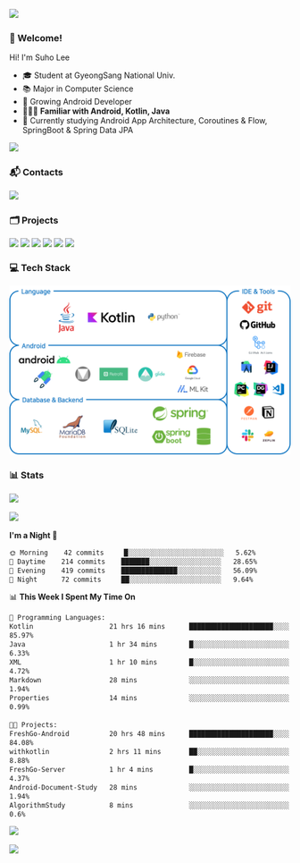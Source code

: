 ![](https://capsule-render.vercel.app/api?type=waving&color=93A9D1&section=header&height=200&text=Lee%20Suho&fontColor=black&fontSize=50&fontAlignY=30)

### 👋 Welcome!
Hi! I'm Suho Lee
- 🎓 Student at GyeongSang National Univ.
- 📚 Major in Computer Science
- 🌱 Growing Android Developer
- 👨🏻‍💻 **Familiar with Android, Kotlin, Java**
- 🤔 Currently studying Android App Architecture, Coroutines & Flow, SpringBoot & Spring Data JPA 

[![](https://hits.seeyoufarm.com/api/count/incr/badge.svg?url=https%3A%2F%2Fgithub.com%2Fleesh96&count_bg=%238BD951&title_bg=%236E6E6E&icon=github.svg&icon_color=%23FFFFFF&title=Hits%21&edge_flat=false)](https://github.com/leesh96)

### 📬 Contacts
[![](https://img.shields.io/badge/Gmail-D14836?style=for-the-badge&logo=Gmail&logoColor=white)](mailto:lksy1294@gmail.com)

### 🗂 Projects
[![](https://github-readme-stats.vercel.app/api/pin/?username=Dynamic-LAB&repo=sinsungo_android&bg_color=ffffff00&title_color=5094F0&text_color=7395DF&icon_color=5094F0&border_color=E1E4E8&border_radius=10&show_owner=false)](https://github.com/Dynamic-LAB/sinsungo_android)
[![](https://github-readme-stats.vercel.app/api/pin/?username=PeopleAndService&repo=BBasPassenger-Android&bg_color=ffffff00&title_color=5094F0&text_color=7395DF&icon_color=5094F0&border_color=E1E4E8&border_radius=10&show_owner=false)](https://github.com/PeopleAndService/BBasPassenger-Android)
[![](https://github-readme-stats.vercel.app/api/pin/?username=PeopleAndService&repo=AlBang-Android&bg_color=ffffff00&title_color=5094F0&text_color=7395DF&icon_color=5094F0&border_color=E1E4E8&border_radius=10&show_owner=false)](https://github.com/PeopleAndService/AlBang-Android)
[![](https://github-readme-stats.vercel.app/api/pin/?username=leesh96&repo=Memorythm&bg_color=ffffff00&title_color=5094F0&text_color=7395DF&icon_color=5094F0&border_color=E1E4E8&border_radius=10&show_owner=false)](https://github.com/leesh96/Memorythm)
[![](https://github-readme-stats.vercel.app/api/pin/?username=Yg323&repo=app_anima&bg_color=ffffff00&title_color=5094F0&text_color=7395DF&icon_color=5094F0&border_color=E1E4E8&border_radius=10&show_owner=false)](https://github.com/Yg323/app_anima)
[![](https://github-readme-stats.vercel.app/api/pin/?username=leesh96&repo=Petlog&bg_color=ffffff00&title_color=5094F0&text_color=7395DF&icon_color=5094F0&border_color=E1E4E8&border_radius=10&show_owner=false)](https://github.com/leesh96/Petlog)


### 💻 Tech Stack
![](/img/techstack.png)

### 📊 Stats
[![](https://github-readme-stats.vercel.app/api/?username=leesh96&show_icons=true&count_private=true&bg_color=ffffff00&title_color=5094F0&text_color=7395DF&icon_color=5094F0&border_color=E1E4E8&border_radius=10&include_all_commits=true)](https://github.com/leesh96?tab=repositories)
<!--[![](https://github-readme-stats.vercel.app/api/top-langs/?username=leesh96&bg_color=ffffff00&title_color=7395DF&text_color=7395DF&layout=compact)](https://github.com/leesh96)-->
[![](https://github-profile-trophy.vercel.app/?username=leesh96&theme=onedark&title=Commits,Issues,PullRequest,Repositories&margin-w=10&no-bg=true)](https://github.com/leesh96?tab=repositories)

<!--START_SECTION:waka-->
**I'm a Night 🦉** 

```text
🌞 Morning    42 commits     █░░░░░░░░░░░░░░░░░░░░░░░░   5.62% 
🌆 Daytime    214 commits    ███████░░░░░░░░░░░░░░░░░░   28.65% 
🌃 Evening    419 commits    ██████████████░░░░░░░░░░░   56.09% 
🌙 Night      72 commits     ██░░░░░░░░░░░░░░░░░░░░░░░   9.64%

```


📊 **This Week I Spent My Time On** 

```text
💬 Programming Languages: 
Kotlin                   21 hrs 16 mins      █████████████████████░░░░   85.97% 
Java                     1 hr 34 mins        █░░░░░░░░░░░░░░░░░░░░░░░░   6.33% 
XML                      1 hr 10 mins        █░░░░░░░░░░░░░░░░░░░░░░░░   4.72% 
Markdown                 28 mins             ░░░░░░░░░░░░░░░░░░░░░░░░░   1.94% 
Properties               14 mins             ░░░░░░░░░░░░░░░░░░░░░░░░░   0.99%

🐱‍💻 Projects: 
FreshGo-Android          20 hrs 48 mins      █████████████████████░░░░   84.08% 
withkotlin               2 hrs 11 mins       ██░░░░░░░░░░░░░░░░░░░░░░░   8.88% 
FreshGo-Server           1 hr 4 mins         █░░░░░░░░░░░░░░░░░░░░░░░░   4.37% 
Android-Document-Study   28 mins             ░░░░░░░░░░░░░░░░░░░░░░░░░   1.94% 
AlgorithmStudy           8 mins              ░░░░░░░░░░░░░░░░░░░░░░░░░   0.6%

```


<!--END_SECTION:waka-->

[![](https://github-readme-solvedac.hyp3rflow.vercel.app/api/?handle=suho2718)](https://solved.ac/profile/suho2718)

![](https://capsule-render.vercel.app/api?type=waving&color=93A9D1&section=footer&height=200)

